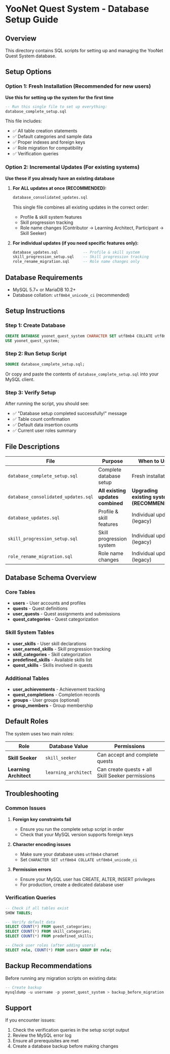 # YooNet Quest System - Database Setup Guide

## Overview
This directory contains SQL scripts for setting up and managing the YooNet Quest System database.

## Setup Options

### Option 1: Fresh Installation (Recommended for new users)
**Use this for setting up the system for the first time**

```sql
-- Run this single file to set up everything:
database_complete_setup.sql
```

This file includes:
- ✅ All table creation statements
- ✅ Default categories and sample data
- ✅ Proper indexes and foreign keys
- ✅ Role migration for compatibility
- ✅ Verification queries

### Option 2: Incremental Updates (For existing systems)
**Use these if you already have an existing database**

1. **For ALL updates at once (RECOMMENDED):**
   ```sql
   database_consolidated_updates.sql
   ```
   This single file combines all existing updates in the correct order:
   - Profile & skill system features
   - Skill progression tracking
   - Role name changes (Contributor → Learning Architect, Participant → Skill Seeker)

2. **For individual updates (if you need specific features only):**
   ```sql
   database_updates.sql           -- Profile & skill system
   skill_progression_setup.sql    -- Skill progression tracking
   role_rename_migration.sql      -- Role name changes only
   ```

## Database Requirements
- MySQL 5.7+ or MariaDB 10.2+
- Database collation: `utf8mb4_unicode_ci` (recommended)

## Setup Instructions

### Step 1: Create Database
```sql
CREATE DATABASE yoonet_quest_system CHARACTER SET utf8mb4 COLLATE utf8mb4_unicode_ci;
USE yoonet_quest_system;
```

### Step 2: Run Setup Script
```sql
SOURCE database_complete_setup.sql;
```

Or copy and paste the contents of `database_complete_setup.sql` into your MySQL client.

### Step 3: Verify Setup
After running the script, you should see:
- ✅ "Database setup completed successfully!" message
- ✅ Table count confirmation
- ✅ Default data insertion counts
- ✅ Current user roles summary

## File Descriptions

| File | Purpose | When to Use |
|------|---------|-------------|
| `database_complete_setup.sql` | Complete database setup | Fresh installations |
| `database_consolidated_updates.sql` | **All existing updates combined** | **Upgrading existing system (RECOMMENDED)** |
| `database_updates.sql` | Profile & skill features | Individual update (legacy) |
| `skill_progression_setup.sql` | Skill progression system | Individual update (legacy) |
| `role_rename_migration.sql` | Role name changes | Individual update (legacy) |

## Database Schema Overview

### Core Tables
- **users** - User accounts and profiles
- **quests** - Quest definitions
- **user_quests** - Quest assignments and submissions
- **quest_categories** - Quest categorization

### Skill System Tables
- **user_skills** - User skill declarations
- **user_earned_skills** - Skill progression tracking
- **skill_categories** - Skill categorization
- **predefined_skills** - Available skills list
- **quest_skills** - Skills involved in quests

### Additional Tables
- **user_achievements** - Achievement tracking
- **quest_completions** - Completion records
- **groups** - User groups (optional)
- **group_members** - Group membership

## Default Roles
The system uses two main roles:

| Role | Database Value | Permissions |
|------|---------------|-------------|
| **Skill Seeker** | `skill_seeker` | Can accept and complete quests |
| **Learning Architect** | `learning_architect` | Can create quests + all Skill Seeker permissions |

## Troubleshooting

### Common Issues

1. **Foreign key constraints fail**
   - Ensure you run the complete setup script in order
   - Check that your MySQL version supports foreign keys

2. **Character encoding issues**
   - Make sure your database uses `utf8mb4` charset
   - Set `CHARACTER SET utf8mb4 COLLATE utf8mb4_unicode_ci`

3. **Permission errors**
   - Ensure your MySQL user has CREATE, ALTER, INSERT privileges
   - For production, create a dedicated database user

### Verification Queries
```sql
-- Check if all tables exist
SHOW TABLES;

-- Verify default data
SELECT COUNT(*) FROM quest_categories;
SELECT COUNT(*) FROM skill_categories;
SELECT COUNT(*) FROM predefined_skills;

-- Check user roles (after adding users)
SELECT role, COUNT(*) FROM users GROUP BY role;
```

## Backup Recommendations
Before running any migration scripts on existing data:
```sql
-- Create backup
mysqldump -u username -p yoonet_quest_system > backup_before_migration.sql
```

## Support
If you encounter issues:
1. Check the verification queries in the setup script output
2. Review the MySQL error log
3. Ensure all prerequisites are met
4. Create a database backup before making changes